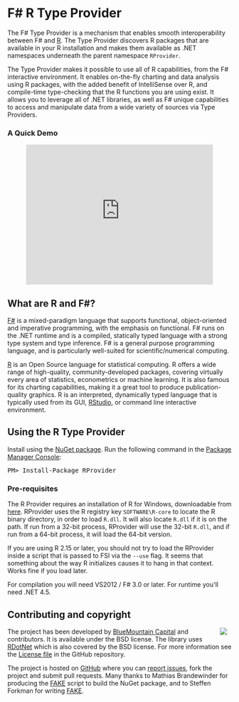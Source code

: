 F# R Type Provider
=======

The F# Type Provider is a mechanism that enables smooth interoperability
between F# and [R](http://www.r-project.org/). 
The Type Provider discovers R packages that are available 
in your R installation and makes them available as .NET namespaces 
underneath the parent namespace `RProvider`. 

The Type Provider makes it possible to use 
all of R capabilities, from the F# interactive environment. 
It enables on-the-fly charting and data analysis using R packages, 
with the added benefit of IntelliSense over R, 
and compile-time type-checking that the R functions you are using exist. 
It allows you to leverage all of .NET libraries,
as well as F# unique capabilities to access and manipulate data 
from a wide variety of sources via Type Providers.

### A Quick Demo

<div style="text-align:center;">
<iframe style="margin-left:auto;margin-right:auto;" width="420" height="315" src="http://www.youtube.com/embed/_BOST3W88-Y" frameborder="0" allowfullscreen></iframe>
</div>

## What are R and F#?

[F#](http://msdn.microsoft.com/en-us/vstudio/hh388569) is a mixed-paradigm language 
that supports functional, object-oriented and imperative programming, 
with the emphasis on functional. F# runs on the .NET runtime and is a compiled, 
statically typed language with a strong type system and type inference. 
F# is a general purpose programming language, 
and is particularly well-suited for scientific/numerical computing.

[R](http://www.r-project.org/) is an Open Source language for statistical computing. 
R offers a wide range of high-quality, community-developed packages, 
covering virtually every area of statistics, econometrics or machine learning. 
It is also famous for its charting capabilities, making it a great tool 
to produce publication-quality graphics. 
R is an interpreted, dynamically typed language that is typically used 
from its GUI, [RStudio](http://www.rstudio.com/), or command line interactive environment.

## Using the R Type Provider

<div class="row">
  <div class="span1"></div>
  <div class="span6">
    <div class="well well-small" id="nuget">
      Install using the <a href="https://nuget.org/packages/RProvider/">NuGet package</a>.
      Run the following command in the <a href="http://docs.nuget.org/docs/start-here/using-the-package-manager-console">Package Manager Console</a>:
      <pre>PM> Install-Package RProvider</pre>
    </div>
  </div>
  <div class="span1"></div>
</div>

### Pre-requisites

The R Provider requires an installation of R for Windows, downloadable from
[here](http://cran.cnr.berkeley.edu/bin/windows/base/).  RProvider uses the R registry key
`SOFTWARE\R-core` to locate the R binary directory, in order to load `R.dll`.  It will also
locate `R.dll` if it is on the path.  If run from a 32-bit process, RProvider will use
the 32-bit `R.dll`, and if run from a 64-bit process, it will load the 64-bit version.

If you are using R 2.15 or later, you should not try to load the RProvider inside a script
that is passed to FSI via the `--use` flag.  It seems that something about the way R
initializes causes it to hang in that context.  Works fine if you load later.

For compilation you will need VS2012 / F# 3.0 or later.  For runtime you'll need .NET 4.5.

Contributing and copyright
--------------------------

<img src="http://www.bluemountaincapital.com/media/logo.gif" style="float:right;margin:10px;margin-top:0px;" />

The project has been developed by [BlueMountain Capital](https://www.bluemountaincapital.com/)
and contributors. It is available under the BSD license. The library uses
[RDotNet](http://rdotnet.codeplex.com/) which is also covered by the BSD license.
For more information see the [License file][license] in the GitHub repository.

The project is hosted on [GitHub][gh] where you can [report issues][issues], fork
the project and submit pull requests.
Many thanks to Mathias Brandewinder for producing the [FAKE](https://github.com/fsharp/FAKE) script
to build the NuGet package, and to Steffen Forkman for writing [FAKE](https://github.com/fsharp/FAKE).

[gh]: https://github.com/blueMountainCapital/FSharpRProvider
[issues]: https://github.com/blueMountainCapital/FSharpRProvider/issues
[license]: https://github.com/blueMountainCapital/FSharpRProvider/blob/master/LICENSE.md
